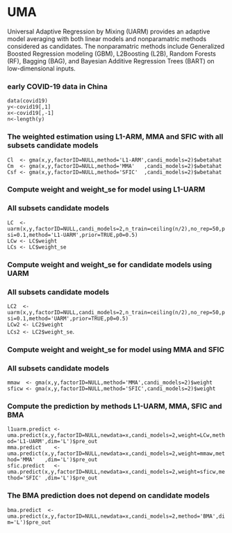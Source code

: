 # UMA
Universal Adaptive Regression by Mixing (UARM) provides an adaptive model averaging with both linear models and nonparamatric methods considered as candidates. The nonparamatric methods include Generalized Boosted Regression modeling (GBM), L2Boosting (L2B), Random Forests (RF), Bagging (BAG), and Bayesian Additive Regression Trees (BART) on low-dimensional inputs.

### early COVID-19 data in China
`data(covid19)`  
`y<-covid19[,1]`  
`x<-covid19[,-1]`  
`n<-length(y)`  

### The weighted estimation using L1-ARM, MMA and SFIC with all subsets candidate models
`Cl  <- gma(x,y,factorID=NULL,method='L1-ARM',candi_models=2)$wbetahat`  
`Cm  <- gma(x,y,factorID=NULL,method='MMA'   ,candi_models=2)$wbetahat`  
`Csf <- gma(x,y,factorID=NULL,method='SFIC'  ,candi_models=2)$wbetahat`  

### Compute weight and weight_se for model using L1-UARM
### All subsets candidate models
`LC  <- uarm(x,y,factorID=NULL,candi_models=2,n_train=ceiling(n/2),no_rep=50,psi=0.1,method='L1-UARM',prior=TRUE,p0=0.5)`    
`LCw <- LC$weight`    
`LCs <- LC$weight_se`  

### Compute weight and weight_se for candidate models using UARM
### All subsets candidate models
`LC2  <- uarm(x,y,factorID=NULL,candi_models=2,n_train=ceiling(n/2),no_rep=50,psi=0.1,method='UARM',prior=TRUE,p0=0.5)`    
`LCw2 <- LC2$weight`    
`LCs2 <- LC2$weight_se`. 

### Compute weight and weight_se for model using MMA and SFIC
### All subsets candidate models
`mmaw  <- gma(x,y,factorID=NULL,method='MMA',candi_models=2)$weight`    
`sficw <- gma(x,y,factorID=NULL,method='SFIC',candi_models=2)$weight`  

### Compute the prediction by methods L1-UARM, MMA, SFIC and BMA
`l1uarm.predict <- uma.predict(x,y,factorID=NULL,newdata=x,candi_models=2,weight=LCw,method='L1-UARM',dim='L')$pre_out`    
`mma.predict    <- uma.predict(x,y,factorID=NULL,newdata=x,candi_models=2,weight=mmaw,method='MMA'   ,dim='L')$pre_out`  
`sfic.predict   <- uma.predict(x,y,factorID=NULL,newdata=x,candi_models=2,weight=sficw,method='SFIC' ,dim='L')$pre_out`  

### The BMA prediction does not depend on candidate models
`bma.predict  <- uma.predict(x,y,factorID=NULL,newdata=x,candi_models=2,method='BMA',dim='L')$pre_out`
